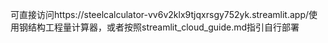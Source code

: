 可直接访问https://steelcalculator-vv6v2klx9tjqxrsgy752yk.streamlit.app/使用钢结构工程量计算器，或者按照streamlit_cloud_guide.md指引自行部署
